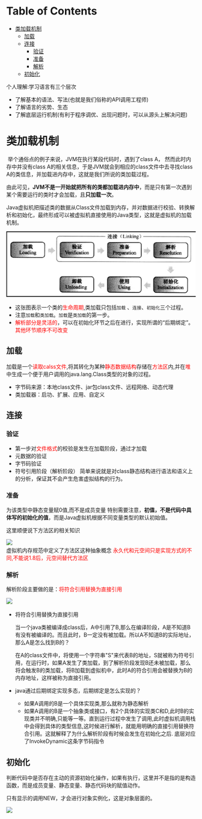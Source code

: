 # Table of Contents

* [类加载机制](#类加载机制)
  * [加载](#加载)
  * [连接](#连接)
    * [验证](#验证)
    * [准备](#准备)
    * [解析](#解析)
  * [初始化](#初始化)



个人理解:学习语言有三个层次
+ 了解基本的语法、写法(也就是我们俗称的API调用工程师)
+ 了解语言的劣势、生态
+ 了解底层运行机制(有利于程序调优、出现问题时，可以从源头上解决问题)

# 类加载机制

​		举个通俗点的例子来说，JVM在执行某段代码时，遇到了class A， 然而此时内存中并没有class A的相关信息，于是JVM就会到相应的class文件中去寻找class A的类信息，并加载进内存中，这就是我们所说的类加载过程。

​	由此可见，**JVM不是一开始就把所有的类都加载进内存中**，而是只有第一次遇到某个需要运行的类时才会加载，且**只加载一次**。

​	 Java虚拟机把描述类的数据从Class文件加载到内存，并对数据进行校验、转换解析和初始化，最终形成可以被虚拟机直接使用的Java类型，这就是虚拟机的加载机制。

<div align=left>
	<img src=".images/image-20210628191957053.png" width="">
</div>

+ 这张图表示一个类的<font color=red>生命周期</font>,类加载只包括`加载` 、`连接`、`初始化`三个过程。
+ 注意`加载`和`类加载`。`加载`是`类加载`的第一步。
+ <font color=red>解析部分是灵活的</font>，可以在初始化环节之后在进行，实现所谓的“后期绑定”。<font color=red>其他环节顺序不可改变</font>

## 加载

加载是一个<font color=red >读取calss文件</font>,将其转化为某种<font color=red >静态数据结构</font>存储在<font color=red >方法区</font>内,并在<font color=red >堆</font>中生成一个便于用户调用的java.lang.Class类型的对象的过程。

+ 字节码来源：本地class文件、jar包class文件、远程网络、动态代理
+ 类加载器：启功、扩展、应用、自定义

## 连接
### 验证
+ 第一步对<font color=red >文件格式</font>的校验是发生在加载阶段，通过才加载
+ 元数据的验证
+ 字节码验证
+ 符号引用阶段（解析阶段）
简单来说就是对class静态结构进行语法和语义上的分析，保证其不会产生危害虚拟结构的行为。
  
### 准备

为该类型中静态变量赋0值,而不是成员变量
特别需要注意，**初值，不是代码中具体写的初始化的值**，而是Java虚拟机根据不同变量类型的默认初始值。


这里顺便说下方法区的相关知识
<div align=left>
	<img src=".images/1624925338926.png" width="">
</div>
虚拟机内存规范中定义了方法区这种抽象概念
<font color=red >永久代和元空间只是实现方式的不同,不能说1.8后，元空间替代方法区</font>


### 解析

​	解析阶段主要做的是：<font color=red>将符合引用替换为直接引用</font>

<div align=left>
	<img src=".images/image-20210629103907245.png" width="">
</div>


+ 将符合引用替换为直接引用

  ​		当一个java类被编译成class后，A中引用了B,那么在编译阶段，A是不知道B有没有被编译的。而且此时，B一定没有被加载。所以A不知道B的实际地址，那么A是怎么找到B的？

  ​		在A的class文件中，将使用一个字符串"S"来代表B的地址，S就被称为符号引用，在运行时，如果A发生了类加载，到了解析阶段发现B还未被加载，那么将会触发B的类加载，将B加载到虚拟机中，此时A的符合引用会被替换为B的内存地址，这样被称为直接引用。

+ java通过后期绑定实现多态，后期绑定是怎么实现的？
    + 如果A调用的B是一个具体实现类,那么就称为静态解析
    + 如果A调用的B是一个抽象类或接口，有2个具体的实现类C和D,此时B的实现类并不明确,只能等一等。直到运行过程中发生了调用,此时虚拟机调用栈中会得到具体的类型信息,这时候进行解析，就能用明确的直接引用替换符合引用。这就解释了为什么解析阶段有时候会发生在初始化之后.
      底层对应了InvokeDynamic这条字节码指令




## 初始化 

​		判断代码中是否存在主动的资源初始化操作，如果有执行，这里并不是指的是构造函数，而是成员变量、静态变量、静态代码块的赋值动作。

只有显示的调用NEW，才会进行对象实例化，这是对象层面的。

<div align=left>
	<img src=".images/1624925372284.png" width="">
</div>


